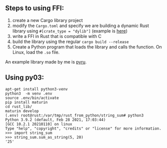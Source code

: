 
## Steps to using FFI:


1. create a new Cargo library project
2. modify the `Cargo.toml` and specify we are building a dynamic Rust library using `#[crate_type = "dylib"]` (example is [here](https://github.com/saidvandeklundert/python/blob/main/rust/pyru/Cargo.toml))
3. write a FFI in Rust that is compatible with C
4. build the library using the regular `cargo build --release`
5. Create a Python program that loads the library and calls the function. On Linux, load the `.so` file.

An example library made by me is [pyru](https://github.com/saidvandeklundert/python/tree/main/rust/pyru).


## Using py03:



```
apt-get install python3-venv
python3  -m venv .env
source .env/bin/activate
pip install maturin
cd rust_lib/
maturin develop
(.env) root@rust:/var/tmp/rust_from_python/string_sum# python3 
Python 3.9.2 (default, Feb 28 2021, 17:03:44)
[GCC 10.2.1 20210110] on linux
Type "help", "copyright", "credits" or "license" for more information.
>>> import string_sum
>>> string_sum.sum_as_string(5, 20)
'25'
```